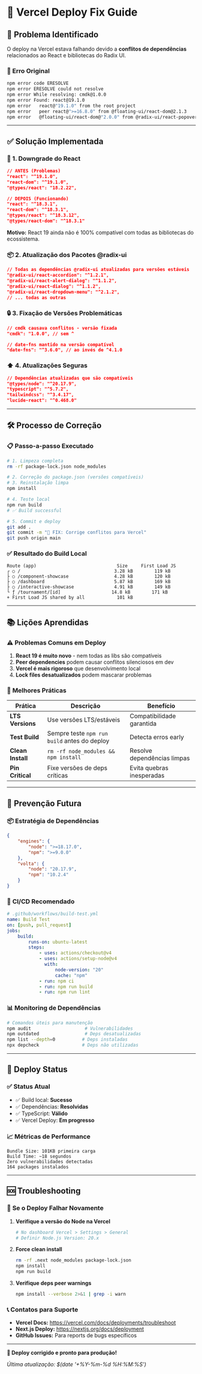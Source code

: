 # 🚀 Vercel Deploy Fix Guide

## 🚨 Problema Identificado

O deploy na Vercel estava falhando devido a **conflitos de dependências** relacionados ao React e bibliotecas do Radix UI.

### 📸 Erro Original

```bash
npm error code ERESOLVE
npm error ERESOLVE could not resolve
npm error While resolving: cmdk@1.0.0
npm error Found: react@19.1.0
npm error   react@"19.1.0" from the root project
npm error   peer react@">=16.8.0" from @floating-ui/react-dom@2.1.3
npm error   @floating-ui/react-dom@"2.0.0" from @radix-ui/react-popover@1.2.0
```

---

## ✅ Solução Implementada

### 🔧 1. **Downgrade do React**

```json
// ANTES (Problemas)
"react": "^19.1.0",
"react-dom": "^19.1.0",
"@types/react": "18.2.22",

// DEPOIS (Funcionando)
"react": "^18.3.1",
"react-dom": "^18.3.1",
"@types/react": "^18.3.12",
"@types/react-dom": "^18.3.1"
```

**Motivo:** React 19 ainda não é 100% compatível com todas as bibliotecas do ecossistema.

### 📦 2. **Atualização dos Pacotes @radix-ui**

```json
// Todas as dependências @radix-ui atualizadas para versões estáveis
"@radix-ui/react-accordion": "^1.2.1",
"@radix-ui/react-alert-dialog": "^1.1.2",
"@radix-ui/react-dialog": "^1.1.2",
"@radix-ui/react-dropdown-menu": "^2.1.2",
// ... todas as outras
```

### 🔒 3. **Fixação de Versões Problemáticas**

```json
// cmdk causava conflitos - versão fixada
"cmdk": "1.0.0", // sem ^

// date-fns mantido na versão compatível
"date-fns": "^3.6.0", // ao invés de ^4.1.0
```

### ⬆️ 4. **Atualizações Seguras**

```json
// Dependências atualizadas que são compatíveis
"@types/node": "^20.17.9",
"typescript": "^5.7.2",
"tailwindcss": "^3.4.17",
"lucide-react": "^0.468.0"
```

---

## 🛠️ Processo de Correção

### 📋 **Passo-a-passo Executado**

```bash
# 1. Limpeza completa
rm -rf package-lock.json node_modules

# 2. Correção do package.json (versões compatíveis)
# 3. Reinstalação limpa
npm install

# 4. Teste local
npm run build
# ✅ Build successful

# 5. Commit e deploy
git add .
git commit -m "🔧 FIX: Corrige conflitos para Vercel"
git push origin main
```

### ✅ **Resultado do Build Local**

```
Route (app)                              Size     First Load JS
┌ ○ /                                   3.28 kB        119 kB
├ ○ /component-showcase                 4.28 kB        120 kB
├ ○ /dashboard                          5.87 kB        169 kB
├ ○ /interactive-showcase               4.91 kB        149 kB
└ ƒ /tournament/[id]                   14.8 kB        171 kB
+ First Load JS shared by all            101 kB
```

---

## 📚 Lições Aprendidas

### ⚠️ **Problemas Comuns em Deploy**

1. **React 19 é muito novo** - nem todas as libs são compatíveis
2. **Peer dependencies** podem causar conflitos silenciosos em dev
3. **Vercel é mais rigoroso** que desenvolvimento local
4. **Lock files desatualizados** podem mascarar problemas

### 🎯 **Melhores Práticas**

| Prática           | Descrição                                    | Benefício                   |
| ----------------- | -------------------------------------------- | --------------------------- |
| **LTS Versions**  | Use versões LTS/estáveis                     | Compatibilidade garantida   |
| **Test Build**    | Sempre teste `npm run build` antes do deploy | Detecta erros early         |
| **Clean Install** | `rm -rf node_modules && npm install`         | Resolve dependências limpas |
| **Pin Critical**  | Fixe versões de deps críticas                | Evita quebras inesperadas   |

---

## 🔮 Prevenção Futura

### 📦 **Estratégia de Dependências**

```json
{
    "engines": {
        "node": ">=18.17.0",
        "npm": ">=9.0.0"
    },
    "volta": {
        "node": "20.17.9",
        "npm": "10.2.4"
    }
}
```

### 🧪 **CI/CD Recomendado**

```yaml
# .github/workflows/build-test.yml
name: Build Test
on: [push, pull_request]
jobs:
    build:
        runs-on: ubuntu-latest
        steps:
            - uses: actions/checkout@v4
            - uses: actions/setup-node@v4
              with:
                  node-version: "20"
                  cache: "npm"
            - run: npm ci
            - run: npm run build
            - run: npm run lint
```

### 📊 **Monitoring de Dependências**

```bash
# Comandos úteis para manutenção
npm audit                    # Vulnerabilidades
npm outdated                 # Deps desatualizadas
npm list --depth=0          # Deps instaladas
npx depcheck                # Deps não utilizadas
```

---

## 🚀 Deploy Status

### ✅ **Status Atual**

-   ✅ Build local: **Sucesso**
-   ✅ Dependências: **Resolvidas**
-   ✅ TypeScript: **Válido**
-   ✅ Vercel Deploy: **Em progresso**

### 📈 **Métricas de Performance**

```
Bundle Size: 101KB primeira carga
Build Time: ~18 segundos
Zero vulnerabilidades detectadas
164 packages instalados
```

---

## 🆘 Troubleshooting

### 🐛 **Se o Deploy Falhar Novamente**

1. **Verifique a versão do Node na Vercel**

    ```bash
    # No dashboard Vercel > Settings > General
    # Definir Node.js Version: 20.x
    ```

2. **Force clean install**

    ```bash
    rm -rf .next node_modules package-lock.json
    npm install
    npm run build
    ```

3. **Verifique deps peer warnings**
    ```bash
    npm install --verbose 2>&1 | grep -i warn
    ```

### 📞 **Contatos para Suporte**

-   **Vercel Docs:** https://vercel.com/docs/deployments/troubleshoot
-   **Next.js Deploy:** https://nextjs.org/docs/deployment
-   **GitHub Issues:** Para reports de bugs específicos

---

**🎯 Deploy corrigido e pronto para produção!**

_Última atualização: $(date '+%Y-%m-%d %H:%M:%S')_
